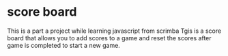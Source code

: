 # score board 

This is a part a project while learning javascript from scrimba 
Tgis is a score board that allows you to add scores to a game and reset the scores after game is completed to start a new game.
